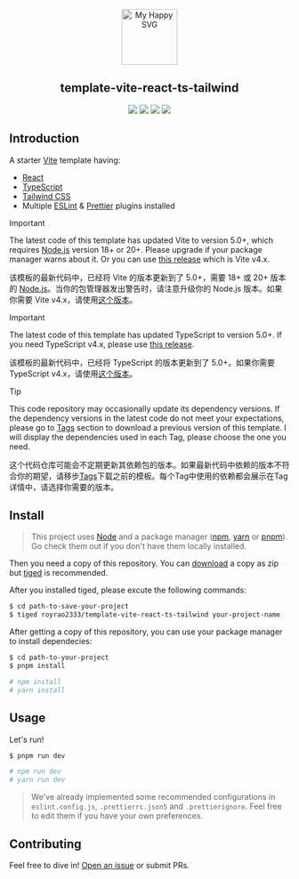 <div align="center"><img src = "https://user-images.githubusercontent.com/31413093/197097625-5b3bd3cf-2bd6-4a3a-8059-a1fe9f28100b.svg" height="100px" alt="My Happy SVG"/></div>

<h2 align="center">template-vite-react-ts-tailwind</h2>

<div align="center">
<a href="https://reactjs.org/"><image src="https://img.shields.io/static/v1?label=React&message=^18&style=for-the-badge&labelColor=FFFFFF&logo=react&color=61DAFB"/></a> <a href="https://www.typescriptlang.org/"><image src="https://img.shields.io/static/v1?label=TypeScript&message=^5&style=for-the-badge&labelColor=FFFFFF&logo=typescript&color=3178C6"/></a> <a href="https://www.typescriptlang.org/"><image src="https://img.shields.io/static/v1?label=Tailwind%20CSS&message=^3&style=for-the-badge&labelColor=FFFFFF&logo=tailwindcss&color=06B6D4"/></a> <a href="https://cn.vitejs.dev/"><image src="https://img.shields.io/static/v1?label=Vite&message=^5&style=for-the-badge&labelColor=FFFFFF&logo=vite&color=646CFF"/></a>
</div>

## Introduction

A starter [Vite](https://vitejs.dev/) template having:

- [React](https://react.dev/)
- [TypeScript](https://www.typescriptlang.org/)
- [Tailwind CSS](https://tailwindcss.com/)
- Multiple [ESLint](https://eslint.org/) & [Prettier](https://prettier.io/) plugins installed

> [!IMPORTANT]
> 
> The latest code of this template has updated Vite to version 5.0+, which requires [Node.js](https://nodejs.org/) version 18+ or 20+. Please upgrade if your package manager warns about it. Or you can use [this release](https://github.com/RoyRao2333/template-vite-react-ts-tailwind/releases/tag/release-2024.01.15) which is Vite v4.x.
> 
> 该模板的最新代码中，已经将 Vite 的版本更新到了 5.0+，需要 18+ 或 20+ 版本的 [Node.js](https://nodejs.org/)。当你的包管理器发出警告时，请注意升级你的 Node.js 版本。如果你需要 Vite v4.x，请使用[这个版本](https://github.com/RoyRao2333/template-vite-react-ts-tailwind/releases/tag/release-2024.01.15)。

> [!IMPORTANT]
> 
> The latest code of this template has updated TypeScript to version 5.0+. If you need TypeScript v4.x, please use [this release](https://github.com/RoyRao2333/template-vite-react-ts-tailwind/releases/tag/release-2023.03.08).
> 
> 该模板的最新代码中，已经将 TypeScript 的版本更新到了 5.0+。如果你需要 TypeScript v4.x，请使用[这个版本](https://github.com/RoyRao2333/template-vite-react-ts-tailwind/releases/tag/release-2023.03.08)。

> [!TIP]
> 
> This code repository may occasionally update its dependency versions. If the dependency versions in the latest code do not meet your expectations, please go to [Tags](https://github.com/RoyRao2333/template-vite-react-ts-tailwind/tags) section to download a previous version of this template. I will display the dependencies used in each Tag, please choose the one you need.
> 
> 这个代码仓库可能会不定期更新其依赖包的版本。如果最新代码中依赖的版本不符合你的期望，请移步[Tags](https://github.com/RoyRao2333/template-vite-react-ts-tailwind/tags)下载之前的模板。每个Tag中使用的依赖都会展示在Tag详情中，请选择你需要的版本。

## Install

> This project uses [Node](http://nodejs.org) and a package manager ([npm](https://npmjs.com), [yarn](https://yarnpkg.com/) or [pnpm](https://pnpm.io/)). Go check them out if you don't have them locally installed.

Then you need a copy of this repository. You can [download](https://github.com/RoyRao2333/template-vite-react-ts-tailwind/archive/refs/heads/main.zip) a copy as zip but [tiged](https://github.com/tiged/tiged) is recommended.

After you installed tiged, please excute the following commands:

```sh
$ cd path-to-save-your-project
$ tiged royrao2333/template-vite-react-ts-tailwind your-project-name
```

After getting a copy of this repository, you can use your package manager to install dependecies:

```sh
$ cd path-to-your-project
$ pnpm install

# npm install
# yarn install
```

## Usage

Let's run!

```sh
$ pnpm run dev

# npm run dev
# yarn run dev
```

> We've already implemented some recommended configurations in `eslint.config.js`, `.prettierrc.json5` and `.prettierignore`. Feel free to edit them if you have your own preferences.

## Contributing

Feel free to dive in! [Open an issue](https://github.com/RoyRao2333/template-vite-react-ts-tailwind/issues/new) or submit PRs.
